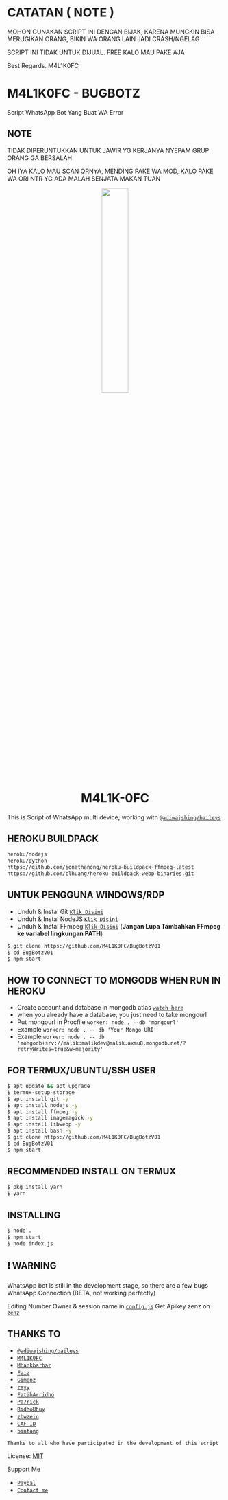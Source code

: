 # CATATAN ( NOTE )
MOHON GUNAKAN SCRIPT INI DENGAN BIJAK, KARENA MUNGKIN BISA MERUGIKAN ORANG, BIKIN WA ORANG LAIN JADI CRASH/NGELAG

SCRIPT INI TIDAK UNTUK DIJUAL. FREE KALO MAU PAKE AJA

Best Regards. M4L1K0FC

# M4L1K0FC - BUGBOTZ
Script WhatsApp Bot Yang Buat WA Error

## NOTE
TIDAK DIPERUNTUKKAN UNTUK JAWIR YG KERJANYA NYEPAM GRUP ORANG GA BERSALAH

OH IYA KALO MAU SCAN QRNYA, MENDING PAKE WA MOD, KALO PAKE WA ORI NTR YG ADA MALAH SENJATA MAKAN TUAN 

<p align="center">
	<img src="https://telegra.ph/file/09910c07cd4637fd64727.jpg" width="35%" style="margin-left: auto;margin-right: auto;display: block;">
</p>
<h1 align="center">M4L1K-0FC</h1>

This is Script of WhatsApp multi device, working with [`@adiwajshing/baileys`](https://github.com/adiwajshing/baileys)


## HEROKU BUILDPACK
```bash
heroku/nodejs
heroku/python
https://github.com/jonathanong/heroku-buildpack-ffmpeg-latest
https://github.com/clhuang/heroku-buildpack-webp-binaries.git
```

## UNTUK PENGGUNA WINDOWS/RDP

* Unduh & Instal Git [`Klik Disini`](https://git-scm.com/downloads)
* Unduh & Instal NodeJS [`Klik Disini`](https://nodejs.org/en/download)
* Unduh & Instal FFmpeg [`Klik Disini`](https://ffmpeg.org/download.html) (**Jangan Lupa Tambahkan FFmpeg ke variabel lingkungan PATH**)


```bash
$ git clone https://github.com/M4L1K0FC/BugBotzV01
$ cd BugBotzV01
$ npm start
```

## HOW TO CONNECT TO MONGODB WHEN RUN IN HEROKU

* Create account and database in mongodb atlas [`watch here`](https://youtu.be/rPqRyYJmx2g)
* when you already have a database, you just need to take mongourl
* Put mongourl in Procfile `worker: node . --db 'mongourl'`
* Example `worker: node . -- db 'Your Mongo URI'`
* Example `worker: node . -- db 'mongodb+srv://malik:malikdev@malik.axmu8.mongodb.net/?retryWrites=true&w=majority'`



## FOR TERMUX/UBUNTU/SSH USER

```bash
$ apt update && apt upgrade
$ termux-setup-storage
$ apt install git -y
$ apt install nodejs -y
$ apt install ffmpeg -y
$ apt install imagemagick -y
$ apt install libwebp -y
$ apt install bash -y
$ git clone https://github.com/M4L1K0FC/BugBotzV01
$ cd BugBotzV01
$ npm start
```

## RECOMMENDED INSTALL ON TERMUX

```bash
$ pkg install yarn
$ yarn
```

## INSTALLING
```bash
$ node .
$ npm start
$ node index.js
```

## ❗ WARNING
WhatsApp bot is still in the development stage, so there are a few bugs
WhatsApp Connection (BETA, not working perfectly)

Editing Number Owner & session name in [`config.js`](https://github.com/M4L1K0FC/BugBotzV01/edit/master/config.js)
Get Apikey zenz on [`zenz`](https://zenzapis.xyz/)


## THANKS TO
* [`@adiwajshing/baileys`](https://github.com/adiwajshing/baileys)
* [`M4L1K0FC`](https://github.com/M4L1K0FC)
* [`Mhankbarbar`](https://github.com/MhankBarBar)
* [`Faiz`](https://github.com/FaizBastomi)
* [`Gimenz`](https://github.com/Gimenz)
* [`rayy`](https://github.com/rayyreall)
* [`FatihArridho`](https://github.com/FatihArridho)
* [`Pa7rick`](https://github.com/pa7rickr)
* [`RidhoUhuy`](https://github.com/Atak676) 
* [`zhwzein`](https://github.com/zhwzein)
* [`CAF-ID`](https://github.com/CAF-ID)
* [`bintang`](https://github.com/Bintangp02)

```Thanks to all who have participated in the development of this script```


License: [MIT](https://en.wikipedia.org/wiki/MIT_License)

Support Me
* [`Paypal`](https://www.paypal.me/m4l1kofc)
* [`Contact me`](https://wa.me/6289515629775)
